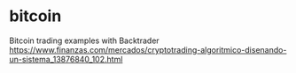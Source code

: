 # bitcoin  
Bitcoin trading examples with Backtrader  
https://www.finanzas.com/mercados/cryptotrading-algoritmico-disenando-un-sistema_13876840_102.html
